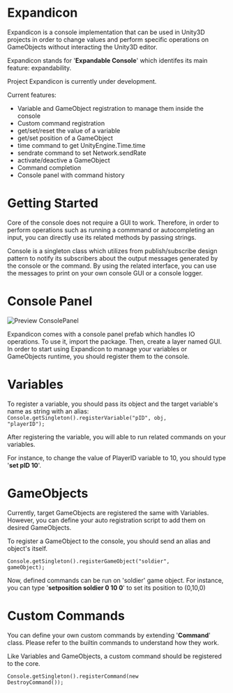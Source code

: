 Expandicon
==========

Expandicon is a console implementation that can be used in Unity3D projects in order to change values and perform specific operations on GameObjects without interacting the Unity3D editor. 

Expandicon stands for '<b>Expandable Console</b>' which identifes its main feature: expandability.

Project Expandicon is currently under development.

Current features:

- Variable and GameObject registration to manage them inside the console
- Custom command registration
- get/set/reset the value of a variable
- get/set position of a GameObject
- time command to get UnityEngine.Time.time
- sendrate command to set Network.sendRate
- activate/deactive a GameObject
- Command completion
- Console panel with command history


Getting Started
===============

Core of the console does not require a GUI to work. Therefore, in order to perform operations such as running a commmand or autocompleting an input, you can directly use its related methods by passing strings.

Console is a singleton class which utilizes from publish/subscribe design pattern to notify its subscribers about the output messages generated by the console or the command. By using the related interface, you can use the messages to print on your own console GUI or a console logger.


Console Panel
=============

![Preview ConsolePanel](https://raw.github.com/asekerefe/Expandicon/master/screenshot/ConsolePanel.png)

Expandicon comes with a console panel prefab which handles IO operations. To use it, import the package. Then, create a layer named GUI. 
In order to start using Expandicon to manage your variables or GameObjects runtime, you should register them to the console. 

Variables
=========

To register a variable, you should pass its object and the target variable's name as string with an alias:
<code>Console.getSingleton().registerVariable("pID", obj, "playerID");</code>

After registering the variable, you will able to run related commands on your variables.

For instance, to change the value of PlayerID variable to 10, you should type '<b>set pID 10</b>'.


GameObjects
===========

Currently, target GameObjects are registered the same with Variables. However, you can define your auto registration script to add them on desired GameObjects.

To register a GameObject to the console, you should send an alias and object's itself.
 
<code>Console.getSingleton().registerGameObject("soldier", gameObject);</code>

Now, defined commands can be run on 'soldier' game object. For instance, you can type '<b>setposition soldier 0 10 0</b>' to set its position to (0,10,0)

Custom Commands
===============

You can define your own custom commands by extending '<b>Command</b>' class. Please refer to the builtin commands to understand how they work.

Like Variables and GameObjects, a custom command should be registered to the core.

<code>Console.getSingleton().registerCommand(new DestroyCommand());</code>



